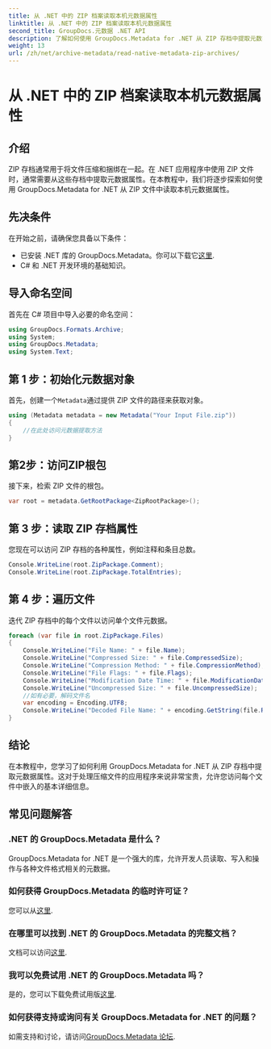 ```yaml
---
title: 从 .NET 中的 ZIP 档案读取本机元数据属性
linktitle: 从 .NET 中的 ZIP 档案读取本机元数据属性
second_title: GroupDocs.元数据 .NET API
description: 了解如何使用 GroupDocs.Metadata for .NET 从 ZIP 存档中提取元数据。探索读取本机属性的分步说明。
weight: 13
url: /zh/net/archive-metadata/read-native-metadata-zip-archives/
---
```


# 从 .NET 中的 ZIP 档案读取本机元数据属性

## 介绍
ZIP 存档通常用于将文件压缩和捆绑在一起。在 .NET 应用程序中使用 ZIP 文件时，通常需要从这些存档中提取元数据属性。在本教程中，我们将逐步探索如何使用 GroupDocs.Metadata for .NET 从 ZIP 文件中读取本机元数据属性。
## 先决条件
在开始之前，请确保您具备以下条件：
- 已安装 .NET 库的 GroupDocs.Metadata。你可以下载它[这里](https://releases.groupdocs.com/metadata/net/).
- C# 和 .NET 开发环境的基础知识。

## 导入命名空间
首先在 C# 项目中导入必要的命名空间：
```csharp
using GroupDocs.Formats.Archive;
using System;
using GroupDocs.Metadata;
using System.Text;
```
## 第 1 步：初始化元数据对象
首先，创建一个`Metadata`通过提供 ZIP 文件的路径来获取对象。
```csharp
using (Metadata metadata = new Metadata("Your Input File.zip"))
{
    //在此处访问元数据提取方法
}
```
## 第2步：访问ZIP根包
接下来，检索 ZIP 文件的根包。
```csharp
var root = metadata.GetRootPackage<ZipRootPackage>();
```
## 第 3 步：读取 ZIP 存档属性
您现在可以访问 ZIP 存档的各种属性，例如注释和条目总数。
```csharp
Console.WriteLine(root.ZipPackage.Comment);
Console.WriteLine(root.ZipPackage.TotalEntries);
```
## 第 4 步：遍历文件
迭代 ZIP 存档中的每个文件以访问单个文件元数据。
```csharp
foreach (var file in root.ZipPackage.Files)
{
    Console.WriteLine("File Name: " + file.Name);
    Console.WriteLine("Compressed Size: " + file.CompressedSize);
    Console.WriteLine("Compression Method: " + file.CompressionMethod);
    Console.WriteLine("File Flags: " + file.Flags);
    Console.WriteLine("Modification Date Time: " + file.ModificationDateTime);
    Console.WriteLine("Uncompressed Size: " + file.UncompressedSize);
    //如有必要，解码文件名
    var encoding = Encoding.UTF8;
    Console.WriteLine("Decoded File Name: " + encoding.GetString(file.RawName));
}
```

## 结论
在本教程中，您学习了如何利用 GroupDocs.Metadata for .NET 从 ZIP 存档中提取元数据属性。这对于处理压缩文件的应用程序来说非常宝贵，允许您访问每个文件中嵌入的基本详细信息。

## 常见问题解答
### .NET 的 GroupDocs.Metadata 是什么？
GroupDocs.Metadata for .NET 是一个强大的库，允许开发人员读取、写入和操作与各种文件格式相关的元数据。
### 如何获得 GroupDocs.Metadata 的临时许可证？
您可以从[这里](https://purchase.groupdocs.com/temporary-license/).
### 在哪里可以找到 .NET 的 GroupDocs.Metadata 的完整文档？
文档可以访问[这里](https://tutorials.groupdocs.com/metadata/net/).
### 我可以免费试用 .NET 的 GroupDocs.Metadata 吗？
是的，您可以下载免费试用版[这里](https://releases.groupdocs.com/).
### 如何获得支持或询问有关 GroupDocs.Metadata for .NET 的问题？
如需支持和讨论，请访问[GroupDocs.Metadata 论坛](https://forum.groupdocs.com/c/metadata/14).